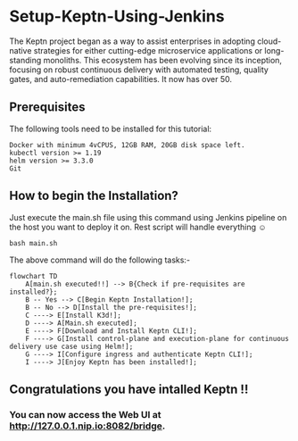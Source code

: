 # Setup-Keptn-Using-Jenkins
The Keptn project began as a way to assist enterprises in adopting cloud-native strategies for either cutting-edge microservice applications or long-standing monoliths. This ecosystem has been evolving since its inception, focusing on robust continuous delivery with automated testing, quality gates, and auto-remediation capabilities. It now has over 50.

## Prerequisites
The following tools need to be installed for this tutorial:
```
Docker with minimum 4vCPUS, 12GB RAM, 20GB disk space left.
kubectl version >= 1.19
helm version >= 3.3.0
Git
```

## How to begin the Installation?
Just execute the main.sh file using this command using Jenkins pipeline on the host you want to deploy it on.
Rest script will handle everything :relaxed:
```
bash main.sh
```

The above command will do the following tasks:-
```mermaid
flowchart TD
    A[main.sh executed!!] --> B{Check if pre-requisites are installed?};
    B -- Yes --> C[Begin Keptn Installation!];
    B -- No --> D[Install the pre-requisites!];
    C ----> E[Install K3d!];
    D ----> A[Main.sh executed];
    E ----> F[Download and Install Keptn CLI!];
    F ----> G[Install control-plane and execution-plane for continuous delivery use case using Helm!];
    G ----> I[Configure ingress and authenticate Keptn CLI!];
    I ----> J[Enjoy Keptn has been installed!];
```
## Congratulations you have intalled Keptn !!
### You can now access the Web UI at http://127.0.0.1.nip.io:8082/bridge.